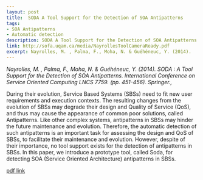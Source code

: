 ```yaml
---
layout: post
title:  SODA A Tool Support for the Detection of SOA Antipatterns
tags:
- SOA Antipatterns
- Automatic detection
description: SODA A Tool Support for the Detection of SOA Antipatterns
link: http://sofa.uqam.ca/media/NayrollesToolCameraReady.pdf
excerpt: Nayrolles, M. , Palma, F., Moha, N. & Guéhéneuc, Y. (2014).
---
```


*Nayrolles, M. , Palma, F., Moha, N. & Guéhéneuc, Y. (2014). SODA : A Tool Support for the Detection of SOA Antipatterns. International Conference on Service Oriented Computing LNCS 7759. (pp. 451-456). Springer.,*

During their evolution, Service Based Systems (SBSs) need to fit new user requirements and execution contexts. The resulting changes from the evolution of SBSs may degrade their design and Quality of Service (QoS), and thus may cause the appearance of common poor solutions, called Antipatterns. Like other complex systems, antipatterns in SBSs may hinder the future maintenance and evolution. Therefore, the automatic detection of such antipatterns is an important task for assessing the design and QoS of SBSs, to facilitate their maintenance and evolution. However, despite of their importance, no tool support exists for the detection of antipatterns in SBSs. In this paper, we introduce a prototype tool, called Soda, for detecting SOA (Service Oriented Architecture) antipatterns in SBSs.

[pdf link](http://sofa.uqam.ca/media/NayrollesToolCameraReady.pdf)
